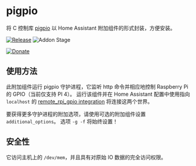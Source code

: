# pigpio

将 C 控制库 [pigpio](https://github.com/joan2937/pigpio) 以 Home Assistant 附加组件的形式封装，方便安装。

[![Release][release-badge]][release]
![Addon Stage][stage-badge]

[![Donate][donation-badge]][donation-url]

## 使用方法

此附加组件运行 pigpio 守护进程，它监听 http 命令并相应地控制 Raspberry Pi 的 GPIO（当前仅支持 PI 4）。
运行该组件并在 Home Assistant 配置中使用指向 `localhost` 的 [remote_rpi_gpio integration](https://www.home-assistant.io/integrations/remote_rpi_gpio/) 将连接这两个世界。

要获得更多守护进程的附加选项，请使用可选的附加组件设置 `additional_options`。
选项 `-g -f` 将始终设置！

## 安全性

它访问主机上的 `/dev/mem`，并且具有对原始 IO 数据的完全访问权限。


[stage-badge]: https://img.shields.io/badge/Addon%20stage-stable-green.svg

[release-badge]: https://img.shields.io/badge/version-v1.5.3-blue.svg
[release]: https://github.com/Poeschl-HomeAssistant-Addons/pigpio/tree/v1.5.3

[donation-badge]: https://img.shields.io/badge/Buy%20me%20a%20coffee-%23d32f2f?logo=buy-me-a-coffee&style=for-the-badge&logoColor=white
[donation-url]: https://www.buymeacoffee.com/Poeschl